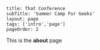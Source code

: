 ```
title: That Conference
subTitle: 'Summer Camp For Geeks'
layout: page
tags: ['intro','page']
pageOrder: 2
```

This is the **about** page